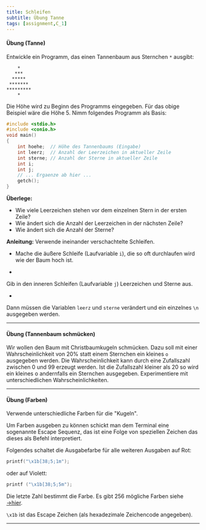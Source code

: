 ```yaml
---
title: Schleifen
subtitle: Übung Tanne
tags: [assignment,C_1]
---
```


#### Übung (Tanne)

Entwickle ein Programm, das einen Tannenbaum aus Sternchen `*` ausgibt:

```
    *
   ***
  *****
 *******
*********
    *
```

Die Höhe wird zu Beginn des Programms eingegeben. 
Für das obige Beispiel wäre die Höhe 5. Nimm folgendes Programm als Basis:

```c
#include <stdio.h>
#include <conio.h>
void main()
{
	int hoehe;	// Höhe des Tannenbaums (Eingabe)
	int leerz;	// Anzahl der Leerzeichen in aktueller Zeile
	int sterne;	// Anzahl der Sterne in aktueller Zeile
	int i;
	int j;
	// ... Ergaenze ab hier ...
	getch();
}
```


**Überlege:**

- Wie viele Leerzeichen stehen vor dem einzelnen Stern in der ersten Zeile?
- Wie ändert sich die Anzahl der Leerzeichen in der nächsten Zeile?
- Wie ändert sich die Anzahl der Sterne?



**Anleitung:**
Verwende ineinander verschachtelte Schleifen.


- Mache die äußere Schleife (Laufvariable `i`), die so oft durchlaufen wird wie der Baum hoch ist.

- 
Gib in den inneren Schleifen (Laufvariable `j`) Leerzeichen und Sterne aus.

- 
Dann müssen die Variablen `leerz` und `sterne` verändert und ein einzelnes `\n` ausgegeben werden.

---

#### Übung (Tannenbaum schmücken)

Wir wollen den Baum mit Christbaumkugeln schmücken.  Dazu soll mit einer Wahrscheinlichkeit von 20% statt einem Sternchen ein kleines `o` ausgegeben werden. Die Wahrscheinlichkeit kann durch eine Zufallszahl zwischen 0 und 99 erzeugt werden. Ist die Zufallszahl kleiner als 20 so wird ein kleines o andernfalls ein Sternchen ausgegeben. Experimentiere mit unterschiedlichen Wahrscheinlichkeiten.

---

#### Übung (Farben)

Verwende unterschiedliche Farben für die "Kugeln". 

Um Farben ausgeben zu können schickt man dem Terminal eine sogenannte Escape Sequenz, das ist eine Folge von speziellen Zeichen das dieses als Befehl interpretiert.

Folgendes schaltet die Ausgabefarbe für alle weiteren Ausgaben auf Rot:

```c++
printf("\x1b[38;5;1m");
```

oder auf Violett:

```c++
printf ("\x1b[38;5;5m");
```

Die letzte Zahl bestimmt die Farbe. Es gibt 256 mögliche Farben siehe [→hier](https://en.wikipedia.org/wiki/ANSI_escape_code#8-bit).

`\x1b` ist das Escape Zeichen (als hexadezimale Zeichencode angegeben).

---
